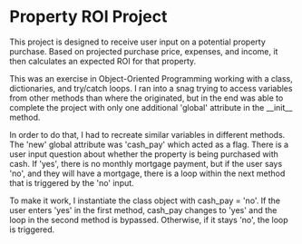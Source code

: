 # Property ROI Project

<p>This project is designed to receive user input on a potential property purchase.
Based on projected purchase price, expenses, and income, it then calculates an expected ROI for that property.</p>

<p>This was an exercise in Object-Oriented Programming working with a class, dictionaries, and try/catch loops.
I ran into a snag trying to access variables from other methods than where the originated, but in the end was able to complete the project with only
one additional 'global' attribute in the __init__ method.</p>

<p> In order to do that, I had to recreate similar variables in different methods.
The 'new' global attribute was 'cash_pay' which acted as a flag. There is a user input question about whether
the property is being purchased with cash. If 'yes', there is no monthly mortgage payment, but if the user says
'no', and they will have a mortgage, there is a loop within the next method that is triggered by the 'no' input.</p>

<p> To make it work, I instantiate the class object with cash_pay = 'no'. If the user enters 'yes' in the first method,
cash_pay changes to 'yes' and the loop in the second method is bypassed. Otherwise, if it stays 'no', the loop is triggered.</p>
